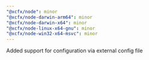```yaml
---
"@xcfx/node": minor
"@xcfx/node-darwin-arm64": minor
"@xcfx/node-darwin-x64": minor
"@xcfx/node-linux-x64-gnu": minor
"@xcfx/node-win32-x64-msvc": minor
---
```


Added support for configuration via external config file

